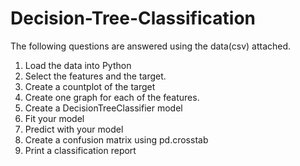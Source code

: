# Decision-Tree-Classification

The following questions are answered using the data(csv) attached.

1. Load the data into Python 
2. Select the features and the target. 
3. Create a countplot of the target 
4. Create one graph for each of the features.
5. Create a DecisionTreeClassifier model 
6. Fit your model
7. Predict with your model
8. Create a confusion matrix using pd.crosstab
9. Print a classification report 

